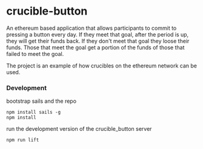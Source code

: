 # crucible-button

An ethereum based application that allows participants to commit
to pressing a button every day.  If they meet that goal, after the period
is up, they will get their funds back.  If they don't meet that goal they
loose their funds.  Those that meet the goal get a portion of the funds
of those that failed to meet the goal.

The project is an example of how crucibles on the ethereum network can be used.


### Development

bootstrap sails and the repo
```
npm install sails -g
npm install
```

run the development version of the crucible_button server
```
npm run lift
```


